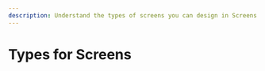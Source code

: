 ```yaml
---
description: Understand the types of screens you can design in Screens Builder.
---
```


# Types for Screens

